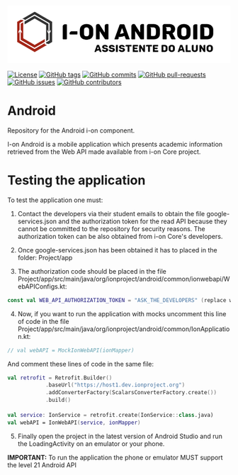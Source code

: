 <p align="center">
  <a href="https://www.ionproject.org">
    <img src="https://github.com/i-on-project/android/blob/master/docs/resources/ion_android_logo_smaller.png" alt="ionproject.org" />
  </a>
</p>

[![License](https://img.shields.io/github/license/i-on-project/android)](https://github.com/i-on-project/android/blob/master/LICENSE)
[![GitHub tags](https://img.shields.io/github/v/tag/i-on-project/android)](https://github.com/i-on-project/android/tags)
[![GitHub commits](https://img.shields.io/github/last-commit/i-on-project/android)](https://github.com/i-on-project/android/commits/master)
[![GitHub pull-requests](https://img.shields.io/github/issues-pr/i-on-project/android)](https://github.com/i-on-project/android/pulls/)
[![GitHub issues](https://img.shields.io/github/issues/i-on-project/android)](https://github.com/i-on-project/android/issues/)
[![GitHub contributors](https://img.shields.io/github/contributors/i-on-project/android)](https://github.com/i-on-project/android/graphs/contributors/)

# Android
Repository for the Android i-on component.

I-on Android is a mobile application which presents academic information retrieved from the Web API made available from i-on Core project.

# Testing the application
To test the application one must:

1. Contact the developers via their student emails to obtain the file google-services.json and the authorization token for the read API because they cannot be committed to the repository for security reasons.
  The authorization token can be also obtained from i-on Core's developers.

2. Once google-services.json has been obtained it has to placed in the folder: Project/app

3. The authorization code should be placed in the file Project/app/src/main/java/org/ionproject/android/common/ionwebapi/WebAPIConfigs.kt:
```kotlin 
const val WEB_API_AUTHORIZATION_TOKEN = "ASK_THE_DEVELOPERS" (replace with authorization token)
```

4. Now, if you want to run the application with mocks uncomment this line of code in the file Project/app/src/main/java/org/ionproject/android/common/IonApplication.kt:
  ```kotlin
  // val webAPI = MockIonWebAPI(ionMapper)
  ```
 And comment these lines of code in the same file:
    
  ```kotlin
  val retrofit = Retrofit.Builder()
              .baseUrl("https://host1.dev.ionproject.org")
              .addConverterFactory(ScalarsConverterFactory.create())
              .build()

  val service: IonService = retrofit.create(IonService::class.java)
  val webAPI = IonWebAPI(service, ionMapper)
  ```
5. Finally open the project in the latest version of Android Studio and run the LoadingActivity on an emulator or your phone.

**IMPORTANT:** To run the application the phone or emulator MUST support the level 21 Android API 

